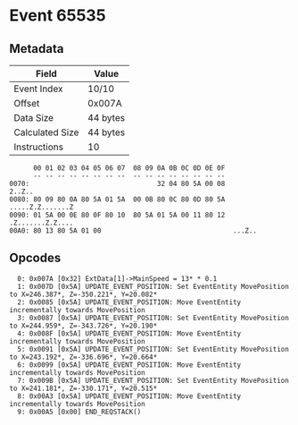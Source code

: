 # Event 65535

## Metadata

| Field           | Value    |
|-----------------|----------|
| Event Index     | 10/10    |
| Offset          | 0x007A   |
| Data Size       | 44 bytes |
| Calculated Size | 44 bytes |
| Instructions    | 10       |

```
      00 01 02 03 04 05 06 07  08 09 0A 0B 0C 0D 0E 0F
      -- -- -- -- -- -- -- --  -- -- -- -- -- -- -- --
0070:                                32 04 80 5A 00 08            2..Z..
0080: 80 09 80 0A 80 5A 01 5A  00 0B 80 0C 80 0D 80 5A  .....Z.Z.......Z
0090: 01 5A 00 0E 80 0F 80 10  80 5A 01 5A 00 11 80 12  .Z.......Z.Z....
00A0: 80 13 80 5A 01 00                                 ...Z..          
```

## Opcodes

```
  0: 0x007A [0x32] ExtData[1]->MainSpeed = 13* * 0.1
  1: 0x007D [0x5A] UPDATE_EVENT_POSITION: Set EventEntity MovePosition to X=246.387*, Z=-350.221*, Y=20.082*
  2: 0x0085 [0x5A] UPDATE_EVENT_POSITION: Move EventEntity incrementally towards MovePosition
  3: 0x0087 [0x5A] UPDATE_EVENT_POSITION: Set EventEntity MovePosition to X=244.959*, Z=-343.726*, Y=20.190*
  4: 0x008F [0x5A] UPDATE_EVENT_POSITION: Move EventEntity incrementally towards MovePosition
  5: 0x0091 [0x5A] UPDATE_EVENT_POSITION: Set EventEntity MovePosition to X=243.192*, Z=-336.696*, Y=20.664*
  6: 0x0099 [0x5A] UPDATE_EVENT_POSITION: Move EventEntity incrementally towards MovePosition
  7: 0x009B [0x5A] UPDATE_EVENT_POSITION: Set EventEntity MovePosition to X=241.181*, Z=-330.171*, Y=20.515*
  8: 0x00A3 [0x5A] UPDATE_EVENT_POSITION: Move EventEntity incrementally towards MovePosition
  9: 0x00A5 [0x00] END_REQSTACK()
```
